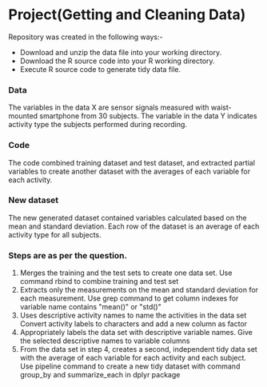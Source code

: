 # Project(Getting and Cleaning Data)

Repository was created in the following ways:-
* Download and unzip the data file into your working directory.
* Download the R source code into your R working directory.
* Execute R source code to generate tidy data file.

### Data
The variables in the data X are sensor signals measured with waist-mounted smartphone from 30 subjects. The variable in the data Y indicates activity type the subjects performed during recording.

### Code
The code combined training dataset and test dataset,  and extracted partial variables to create another dataset with the averages of each variable for each activity.

### New dataset
The new generated dataset contained variables calculated based on the mean and standard deviation. Each row of the dataset is an average of each activity type for all subjects.

### Steps are as per the question.
1. Merges the training and the test sets to create one data set.
Use command rbind to combine training and test set
2. Extracts only the measurements on the mean and standard deviation for each measurement.
Use grep command to get column indexes for variable name contains "mean()" or "std()"
3. Uses descriptive activity names to name the activities in the data set
Convert activity labels to characters and add a new column as factor
4. Appropriately labels the data set with descriptive variable names.
Give the selected descriptive names to variable columns
5. From the data set in step 4, creates a second, independent tidy data set with the average of each variable for each activity and each subject.
Use pipeline command to create a new tidy dataset with command group_by and summarize_each in dplyr package

